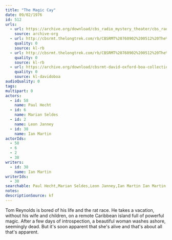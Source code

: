 ```yaml
---
title: "The Magic Cay"
date: 09/02/1976
id: 512
urls: 
  - url: https://archive.org/download/cbs_radio_mystery_theater/cbs_radio_mystery_theater-0501-0550.zip/cbs_radio_mystery_theater-0501-0550%2Fcbsrmt_0512_the_magic_cay.mp3
    source: archive-org
  - url: http://cbsrmt.thelongtrek.com/rb/CBSRMT%20760902%200512%20The%20Magic%20Cay_wuwm.mp3
    quality: 0
    source: kl-rb
  - url: http://cbsrmt.thelongtrek.com/rb/CBSRMT%20760902%200512%20The%20Magic%20Cay_wbbm_rb%20levels.mp3
    quality: 0
    source: kl-rb
  - url: https://archive.org/download/cbsrmt-david-oxford-boa-collection/CBSRMT-760902-0512-The-Magic-Cay-(128-44)_WUWM-FM-{BoA}.mp3
    quality: 0
    source: kl-davidoboa
audioQuality: 0
tags: 
multipart: 0
actors:  
  - id: 58
    name: Paul Hecht  
  - id: 6
    name: Marian Seldes  
  - id: 2
    name: Leon Janney  
  - id: 38
    name: Ian Martin
actorIds:  
  - 58  
  - 6  
  - 2  
  - 38
writers:  
  - id: 38
    name: Ian Martin
writerIds:  
  - 38
searchable: Paul Hecht,Marian Seldes,Leon Janney,Ian Martin Ian Martin
notes: 
descriptionSource: kf
---
```

Tom Reynolds is bored of his life and the rat race. He takes a vacation, without his wife and children, on a remote Caribbean island full of powerful magic. After a few days of introspection, a beautiful woman washes ashore, seemingly dead. But it's soon apparent that she's alive and that's about all that's apparent.